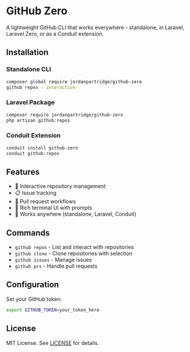 # GitHub Zero

A lightweight GitHub CLI that works everywhere - standalone, in Laravel, Laravel Zero, or as a Conduit extension.

## Installation

### Standalone CLI
```bash
composer global require jordanpartridge/github-zero
github repos --interactive
```

### Laravel Package  
```bash
composer require jordanpartridge/github-zero
php artisan github:repos
```

### Conduit Extension
```bash
conduit install github-zero
conduit github:repos
```

## Features

- 🚀 Interactive repository management
- 📋 Issue tracking
- 🔄 Pull request workflows  
- 🌟 Rich terminal UI with prompts
- 🔧 Works anywhere (standalone, Laravel, Conduit)

## Commands

- `github repos` - List and interact with repositories
- `github clone` - Clone repositories with selection
- `github issues` - Manage issues
- `github prs` - Handle pull requests

## Configuration

Set your GitHub token:
```bash
export GITHUB_TOKEN=your_token_here
```

## License

MIT License. See [LICENSE](LICENSE) for details.